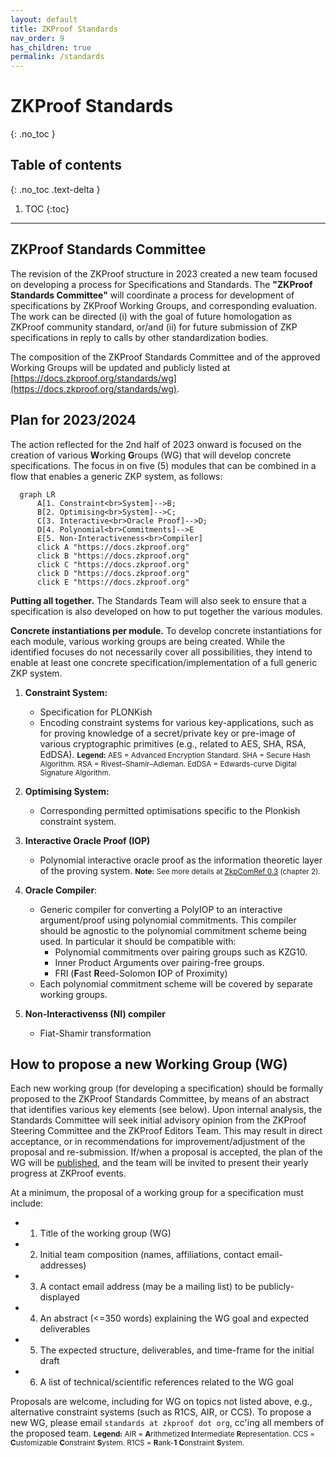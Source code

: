 ```yaml
---
layout: default
title: ZKProof Standards
nav_order: 9
has_children: true
permalink: /standards
---
```

# ZKProof Standards
{: .no_toc }

## Table of contents
{: .no_toc .text-delta }

1. TOC
{:toc}

---

## ZKProof Standards Committee

The revision of the ZKProof structure in 2023 created a new team focused on developing a process for Specifications and Standards. The **"ZKProof Standards Committee"** will coordinate a process for development of specifications by ZKProof Working Groups, and corresponding evaluation. The work can be directed (i) with the goal of future homologation as ZKProof community standard, or/and (ii) for future submission of ZKP specifications in reply to calls by other standardization bodies.

The composition of the ZKProof Standards Committee and of the approved Working Groups will be updated and publicly listed at [https://docs.zkproof.org/standards/wg](https://docs.zkproof.org/standards/wg).


## Plan for 2023/2024
The action reflected for the 2nd half of 2023 onward is focused on the creation of various **W**orking **G**roups (WG) that will develop concrete specifications. The focus in on five (5) modules that can be combined in a flow that enables a generic ZKP system, as follows:

```mermaid
  graph LR
      A[1. Constraint<br>System]-->B;
      B[2. Optimising<br>System]-->C;
      C[3. Interactive<br>Oracle Proof]-->D;
      D[4. Polynomial<br>Commitments]-->E
      E[5. Non-Interactiveness<br>Compiler]
      click A "https://docs.zkproof.org"
      click B "https://docs.zkproof.org"
      click C "https://docs.zkproof.org"
      click D "https://docs.zkproof.org"
      click E "https://docs.zkproof.org"
```

**Putting all together.** The Standards Team will also seek to ensure that a specification is also developed on how to put together the various modules.


**Concrete instantiations per module.** To develop concrete instantiations for each module, various working groups are being created. While the identified focuses do not necessarily cover all possibilities, they intend to enable at least one concrete specification/implementation of a full generic ZKP system.

1. **Constraint System:**
   - Specification for PLONKish
   - Encoding constraint systems for various key-applications, such as for proving knowledge of a secret/private key or pre-image of various cryptographic primitives (e.g., related to AES, SHA, RSA, EdDSA). <small>**Legend:** AES = Advanced Encryption Standard. SHA = Secure Hash Algorithm. RSA = Rivest–Shamir–Adleman. EdDSA = Edwards-curve Digital Signature Algorithm.</small>

2. **Optimising System:**
   - Corresponding permitted optimisations specific to the Plonkish constraint system.

3. **Interactive Oracle Proof (IOP)**
    - Polynomial interactive oracle proof as the information theoretic layer of the proving system. <small>**Note:** See more details at [ZkpComRef 0.3](https://docs.zkproof.org/reference.pdf) (chapter 2). </small>

4. **Oracle Compiler**:
    - Generic compiler for converting a PolyIOP to an interactive argument/proof using polynomial commitments.  This compiler should be agnostic to the polynomial commitment scheme being used.  In particular it should be compatible with:
        - Polynomial commitments over pairing groups such as KZG10.
        - Inner Product Arguments over pairing-free groups.
        - FRI (**F**ast **R**eed-Solomon **I**OP of Proximity)
    - Each polynomial commitment scheme will be covered by separate working groups.
5. **Non-Interactivenss (NI) compiler**
    - Fiat-Shamir transformation


## How to propose a new Working Group (WG)

Each new working group (for developing a specification) should be formally proposed to the ZKProof Standards Committee, by means of an abstract that identifies various key elements (see below). Upon internal analysis, the Standards Committee will seek initial advisory opinion from the ZKProof Steering Committee and the ZKProof Editors Team. This may result in direct acceptance, or in recommendations for improvement/adjustment of the proposal and re-submission. If/when a proposal is accepted, the plan of the WG will be [published](http://docs.zkproof.org/proposals), and the team will be invited to present their yearly progress at ZKProof events.

At a minimum, the proposal of a working group for a specification must include:
- 1. Title of the working group (WG)
- 2. Initial team composition (names, affiliations, contact email-addresses)
- 3. A contact email address (may be a mailing list) to be publicly-displayed
- 4. An abstract (<=350 words) explaining the WG goal and expected deliverables
- 5. The expected structure, deliverables, and time-frame for the initial draft
- 6. A list of technical/scientific references related to the WG goal


Proposals are welcome, including for WG on topics not listed above, e.g., alternative constraint systems (such as R1CS, AIR, or CCS). To propose a new WG, please email `standards at zkproof dot org`, cc'ing all members of the proposed team.
<small>**Legend:** AIR = **A**rithmetized **I**ntermediate **R**epresentation. CCS = **C**ustomizable **C**onstraint **S**ystem.  R1CS = **R**ank-**1** **C**onstraint **S**ystem.</small>

